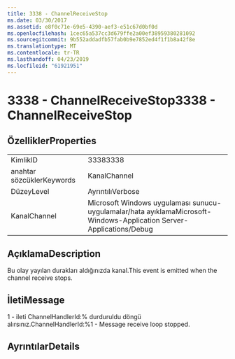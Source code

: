 ```yaml
---
title: 3338 - ChannelReceiveStop
ms.date: 03/30/2017
ms.assetid: e8f0c71e-69e5-4390-aef3-e51c67d0bf0d
ms.openlocfilehash: 1cec65a537cc3d679ffe2a00ef38959380281092
ms.sourcegitcommit: 9b552addadfb57fab0b9e7852ed4f1f1b8a42f8e
ms.translationtype: MT
ms.contentlocale: tr-TR
ms.lasthandoff: 04/23/2019
ms.locfileid: "61921951"
---
```

# <a name="3338---channelreceivestop"></a><span data-ttu-id="bc0ef-102">3338 - ChannelReceiveStop</span><span class="sxs-lookup"><span data-stu-id="bc0ef-102">3338 - ChannelReceiveStop</span></span>
## <a name="properties"></a><span data-ttu-id="bc0ef-103">Özellikler</span><span class="sxs-lookup"><span data-stu-id="bc0ef-103">Properties</span></span>  
  
|||  
|-|-|  
|<span data-ttu-id="bc0ef-104">Kimlik</span><span class="sxs-lookup"><span data-stu-id="bc0ef-104">ID</span></span>|<span data-ttu-id="bc0ef-105">3338</span><span class="sxs-lookup"><span data-stu-id="bc0ef-105">3338</span></span>|  
|<span data-ttu-id="bc0ef-106">anahtar sözcükler</span><span class="sxs-lookup"><span data-stu-id="bc0ef-106">Keywords</span></span>|<span data-ttu-id="bc0ef-107">Kanal</span><span class="sxs-lookup"><span data-stu-id="bc0ef-107">Channel</span></span>|  
|<span data-ttu-id="bc0ef-108">Düzey</span><span class="sxs-lookup"><span data-stu-id="bc0ef-108">Level</span></span>|<span data-ttu-id="bc0ef-109">Ayrıntılı</span><span class="sxs-lookup"><span data-stu-id="bc0ef-109">Verbose</span></span>|  
|<span data-ttu-id="bc0ef-110">Kanal</span><span class="sxs-lookup"><span data-stu-id="bc0ef-110">Channel</span></span>|<span data-ttu-id="bc0ef-111">Microsoft Windows uygulaması sunucu-uygulamalar/hata ayıklama</span><span class="sxs-lookup"><span data-stu-id="bc0ef-111">Microsoft-Windows-Application Server-Applications/Debug</span></span>|  
  
## <a name="description"></a><span data-ttu-id="bc0ef-112">Açıklama</span><span class="sxs-lookup"><span data-stu-id="bc0ef-112">Description</span></span>  
 <span data-ttu-id="bc0ef-113">Bu olay yayılan durakları aldığınızda kanal.</span><span class="sxs-lookup"><span data-stu-id="bc0ef-113">This event is emitted when the channel receive stops.</span></span>  
  
## <a name="message"></a><span data-ttu-id="bc0ef-114">İleti</span><span class="sxs-lookup"><span data-stu-id="bc0ef-114">Message</span></span>  
 <span data-ttu-id="bc0ef-115">1 - ileti ChannelHandlerId:% durduruldu döngü alırsınız.</span><span class="sxs-lookup"><span data-stu-id="bc0ef-115">ChannelHandlerId:%1 - Message receive loop stopped.</span></span>  
  
## <a name="details"></a><span data-ttu-id="bc0ef-116">Ayrıntılar</span><span class="sxs-lookup"><span data-stu-id="bc0ef-116">Details</span></span>
